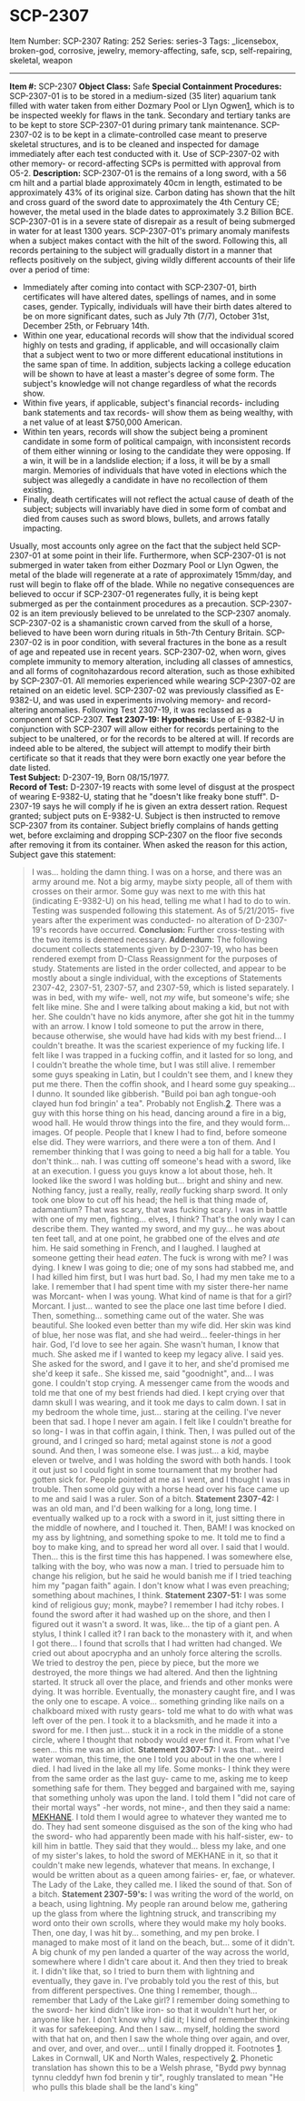 # SCP-2307
Item Number: SCP-2307
Rating: 252
Series: series-3
Tags: _licensebox, broken-god, corrosive, jewelry, memory-affecting, safe, scp, self-repairing, skeletal, weapon

---

**Item #:** SCP-2307
**Object Class:** Safe
**Special Containment Procedures:** SCP-2307-01 is to be stored in a medium-sized (35 liter) aquarium tank filled with water taken from either Dozmary Pool or Llyn Ogwen[1](javascript:;), which is to be inspected weekly for flaws in the tank. Secondary and tertiary tanks are to be kept to store SCP-2307-01 during primary tank maintenance.
SCP-2307-02 is to be kept in a climate-controlled case meant to preserve skeletal structures, and is to be cleaned and inspected for damage immediately after each test conducted with it. Use of SCP-2307-02 with other memory- or record-affecting SCPs is permitted with approval from O5-2.
**Description:** SCP-2307-01 is the remains of a long sword, with a 56 cm hilt and a partial blade approximately 40cm in length, estimated to be approximately 43% of its original size. Carbon dating has shown that the hilt and cross guard of the sword date to approximately the 4th Century CE; however, the metal used in the blade dates to approximately 3.2 Billion BCE. SCP-2307-01 is in a severe state of disrepair as a result of being submerged in water for at least 1300 years.
SCP-2307-01's primary anomaly manifests when a subject makes contact with the hilt of the sword. Following this, all records pertaining to the subject will gradually distort in a manner that reflects positively on the subject, giving wildly different accounts of their life over a period of time:
  * Immediately after coming into contact with SCP-2307-01, birth certificates will have altered dates, spellings of names, and in some cases, gender. Typically, individuals will have their birth dates altered to be on more significant dates, such as July 7th (7/7), October 31st, December 25th, or February 14th.
  * Within one year, educational records will show that the individual scored highly on tests and grading, if applicable, and will occasionally claim that a subject went to two or more different educational institutions in the same span of time. In addition, subjects lacking a college education will be shown to have at least a master's degree of some form. The subject's knowledge will not change regardless of what the records show.
  * Within five years, if applicable, subject's financial records- including bank statements and tax records- will show them as being wealthy, with a net value of at least $750,000 American.
  * Within ten years, records will show the subject being a prominent candidate in some form of political campaign, with inconsistent records of them either winning or losing to the candidate they were opposing. If a win, it will be in a landslide election; if a loss, it will be by a small margin. Memories of individuals that have voted in elections which the subject was allegedly a candidate in have no recollection of them existing.
  * Finally, death certificates will not reflect the actual cause of death of the subject; subjects will invariably have died in some form of combat and died from causes such as sword blows, bullets, and arrows fatally impacting.

Usually, most accounts only agree on the fact that the subject held SCP-2307-01 at some point in their life.
Furthermore, when SCP-2307-01 is not submerged in water taken from either Dozmary Pool or Llyn Ogwen, the metal of the blade will regenerate at a rate of approximately 15mm/day, and rust will begin to flake off of the blade. While no negative consequences are believed to occur if SCP-2307-01 regenerates fully, it is being kept submerged as per the containment procedures as a precaution.
SCP-2307-02 is an item previously believed to be unrelated to the SCP-2307 anomaly. SCP-2307-02 is a shamanistic crown carved from the skull of a horse, believed to have been worn during rituals in 5th-7th Century Britain. SCP-2307-02 is in poor condition, with several fractures in the bone as a result of age and repeated use in recent years.
SCP-2307-02, when worn, gives complete immunity to memory alteration, including all classes of amnestics, and all forms of cognitohazardous record alteration, such as those exhibited by SCP-2307-01. All memories experienced while wearing SCP-2307-02 are retained on an eidetic level. SCP-2307-02 was previously classified as E-9382-U, and was used in experiments involving memory- and record-altering anomalies. Following Test 2307-19, it was reclassed as a component of SCP-2307.
**Test 2307-19:**
**Hypothesis:** Use of E-9382-U in conjunction with SCP-2307 will allow either for records pertaining to the subject to be unaltered, or for the records to be altered at will. If records are indeed able to be altered, the subject will attempt to modify their birth certificate so that it reads that they were born exactly one year before the date listed.  
**Test Subject:** D-2307-19, Born 08/15/1977.  
**Record of Test:** D-2307-19 reacts with some level of disgust at the prospect of wearing E-9382-U, stating that he "doesn't like freaky bone stuff". D-2307-19 says he will comply if he is given an extra dessert ration. Request granted; subject puts on E-9382-U.
Subject is then instructed to remove SCP-2307 from its container. Subject briefly complains of hands getting wet, before exclaiming and dropping SCP-2307 on the floor five seconds after removing it from its container.
When asked the reason for this action, Subject gave this statement:
> I was… holding the damn thing. I was on a horse, and there was an army around me. Not a big army, maybe sixty people, all of them with crosses on their armor. Some guy was next to me with this hat (indicating E-9382-U) on his head, telling me what I had to do to win.
Testing was suspended following this statement. As of 5/21/2015- five years after the experiment was conducted- no alteration of D-2307-19's records have occurred.
**Conclusion:** Further cross-testing with the two items is deemed necessary.
**Addendum:**
The following document collects statements given by D-2307-19, who has been rendered exempt from D-Class Reassignment for the purposes of study. Statements are listed in the order collected, and appear to be mostly about a single individual, with the exceptions of Statements 2307-42, 2307-51, 2307-57, and 2307-59, which is listed separately.
> I was in bed, with my wife- well, not _my_ wife, but someone's wife; she felt like mine. She and I were talking about making a kid, but not with her. She couldn't have no kids anymore, after she got hit in the tummy with an arrow. I know I told someone to put the arrow in there, because otherwise, she would have had kids with my best friend…
> I couldn't breathe. It was the scariest experience of my fucking life. I felt like I was trapped in a fucking coffin, and it lasted for so long, and I couldn't breathe the whole time, but I was still alive. I remember some guys speaking in Latin, but I couldn't see them, and I knew they put me there. Then the coffin shook, and I heard some guy speaking… I dunno. It sounded like gibberish. "Build poi ban agh tongue-ooh clayed hun fod bringin' a tea". Probably not English.[2](javascript:;).
> There was a guy with this horse thing on his head, dancing around a fire in a big, wood hall. He would throw things into the fire, and they would form… images. Of people. People that I knew I had to find, before someone else did. They were warriors, and there were a ton of them. And I remember thinking that I was going to need a big hall for a table. You don't think… nah.
> I was cutting off someone's head with a sword, like at an execution. I guess you guys know a lot about those, heh. It looked like the sword I was holding but… bright and shiny and new. Nothing fancy, just a really, really, _really_ fucking sharp sword. It only took one blow to cut off his head; the hell is that thing made of, adamantium?
> That was scary, that was fucking scary. I was in battle with one of my men, fighting… elves, I think? That's the only way I can describe them. They wanted my sword, and my guy… he was about ten feet tall, and at one point, he grabbed one of the elves and _ate_ him. He said something in French, and I laughed. I laughed at someone getting their head _eaten_. The fuck is wrong with me?
> I was dying. I knew I was going to die; one of my sons had stabbed me, and I had killed him first, but I was hurt bad. So, I had my men take me to a lake. I remember that I had spent time with my sister there-her name was Morcant- when I was young. What kind of name is that for a girl? Morcant.
> I just… wanted to see the place one last time before I died. Then, something… something came out of the water. She was beautiful. She looked even better than my wife did. Her skin was kind of blue, her nose was flat, and she had weird… feeler-things in her hair. God, I'd love to see her again. She wasn't human, I know that much. She asked me if I wanted to keep my legacy alive. I said yes. She asked for the sword, and I gave it to her, and she'd promised me she'd keep it safe.. She kissed me, said "goodnight", and… I was gone.
> I couldn't stop crying. A messenger came from the woods and told me that one of my best friends had died. I kept crying over that damn skull I was wearing, and it took me days to calm down. I sat in my bedroom the whole time, just… staring at the ceiling. I've never been that sad. I hope I never am again.
> I felt like I couldn't breathe for so long- I was in that coffin again, I think. Then, I was pulled out of the ground, and I cringed so hard; metal against stone is _not_ a good sound. And then, I was someone else. I was just… a kid, maybe eleven or twelve, and I was holding the sword with both hands. I took it out just so I could fight in some tournament that my brother had gotten sick for. People pointed at me as I went, and I thought I was in trouble. Then some old guy with a horse head over his face came up to me and said I was a ruler. Son of a bitch.
**Statement 2307-42:**
> I was an old man, and I'd been walking for a long, long time. I eventually walked up to a rock with a sword in it, just sitting there in the middle of nowhere, and I touched it. Then, BAM! I was knocked on my ass by lightning, and something spoke to me. It told me to find a boy to make king, and to spread her word all over. I said that I would.
> Then… this is the first time this has happened. I was somewhere else, talking with the boy, who was now a man. I tried to persuade him to change his religion, but he said he would banish me if I tried teaching him my "pagan faith" again. I don't know what I was even preaching; something about machines, I think.
**Statement 2307-51:**
> I was some kind of religious guy; monk, maybe? I remember I had itchy robes. I found the sword after it had washed up on the shore, and then I figured out it wasn't a sword. It was, like… the tip of a giant pen. A stylus, I think I called it?
> I ran back to the monastery with it, and when I got there… I found that scrolls that I had written had changed. We cried out about apocrypha and an unholy force altering the scrolls. We tried to destroy the pen, piece by piece, but the more we destroyed, the more things we had altered. And then the lightning started.
> It struck all over the place, and friends and other monks were dying. It was horrible. Eventually, the monastery caught fire, and I was the only one to escape. A voice… something grinding like nails on a chalkboard mixed with rusty gears- told me what to do with what was left over of the pen. I took it to a blacksmith, and he made it into a sword for me. I then just… stuck it in a rock in the middle of a stone circle, where I thought that nobody would ever find it. From what I've seen… this me was an idiot.
**Statement 2307-57:**
> I was that… weird water woman, this time, the one I told you about in the one where I died. I had lived in the lake all my life. Some monks- I think they were from the same order as the last guy- came to me, asking me to keep something safe for them. They begged and bargained with me, saying that something unholy was upon the land. I told them I "did not care of their mortal ways" -her words, not mine-, and then they said a name: [MEKHANE](http://www.scp-wiki.net/church-of-the-broken-god-hub).
> I told them I would agree to whatever they wanted me to do. They had sent someone disguised as the son of the king who had the sword- who had apparently been made with his half-sister, ew- to kill him in battle. They said that they would… bless my lake, and one of my sister's lakes, to hold the sword of MEKHANE in it, so that it couldn't make new legends, whatever that means. In exchange, I would be written about as a queen among fairies- er, fae, or whatever. The Lady of the Lake, they called me. I liked the sound of that. Son of a bitch.
**Statement 2307-59's:**
> I was writing the word of the world, on a beach, using lightning. My people ran around below me, gathering up the glass from where the lightning struck, and transcribing my word onto their own scrolls, where they would make my holy books. Then, one day, I was hit by… something, and my pen broke. I managed to make most of it land on the beach, but… some of it didn't.
> A big chunk of my pen landed a quarter of the way across the world, somewhere where I didn't care about it. And then they tried to break it. I didn't like that, so I tried to burn them with lightning and eventually, they gave in.
> I've probably told you the rest of this, but from different perspectives. One thing I remember, though… remember that Lady of the Lake girl? I remember doing something to the sword- her kind didn't like iron- so that it wouldn't hurt her, or anyone like her. I don't know why I did it; I kind of remember thinking it was for safekeeping.
> And then I saw… myself, holding the sword with that hat on, and then I saw the whole thing over again, and over, and over, and over, and over… until I finally dropped it.
Footnotes
[1](javascript:;). Lakes in Cornwall, UK and North Wales, respectively
[2](javascript:;). Phonetic translation has shown this to be a Welsh phrase, "Bydd pwy bynnag tynnu cleddyf hwn fod brenin y tir", roughly translated to mean "He who pulls this blade shall be the land's king"